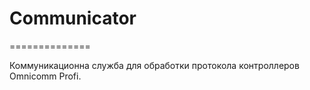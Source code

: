 # Communicator
==============

Коммуникационна служба для обработки протокола контроллеров Omnicomm Profi.
